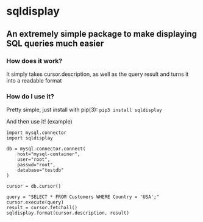 # sqldisplay

## An extremely simple package to make displaying SQL queries much easier

### How does it work?
It simply takes cursor.description, as well as the query result and turns it into a readable format

### How do I use it?
Pretty simple, just install with pip(3):
`pip3 install sqldisplay`

And then use it! (example)
```
import mysql.connector
import sqldisplay

db = mysql.connector.connect(
    host="mysql-container",
    user="root",
    passwd="root",
    database="testdb"
)

cursor = db.cursor()

query = "SELECT * FROM Customers WHERE Country = 'USA';"
cursor.execute(query)
result = cursor.fetchall()
sqldisplay.format(cursor.description, result)
```